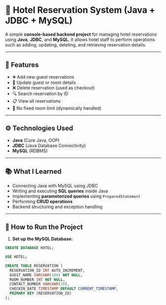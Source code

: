 # 🏨 Hotel Reservation System (Java + JDBC + MySQL)

A simple **console-based backend project** for managing hotel reservations using **Java**, **JDBC**, and **MySQL**. It allows hotel staff to perform operations such as adding, updating, deleting, and retrieving reservation details.

---

## 🚀 Features

- ➕ Add new guest reservations
- 📝 Update guest or room details
- ❌ Delete reservation (used as checkout)
- 🔍 Search reservation by ID
- 📋 View all reservations
- 🔄 No fixed room limit (dynamically handled)

---

## ⚙️ Technologies Used

- **Java** (Core Java, OOP)
- **JDBC** (Java Database Connectivity)
- **MySQL** (RDBMS)

---

## 📚 What I Learned

- Connecting Java with MySQL using JDBC
- Writing and executing **SQL queries** inside Java
- Implementing **parameterized queries** using `PreparedStatement`
- Performing **CRUD operations**
- Backend structuring and exception handling

---

## 🔧 How to Run the Project

1. **Set up the MySQL Database:**
```sql
CREATE DATABASE HOTEL;

USE HOTEL;

CREATE TABLE RESERVATION (
  RESERVATION_ID INT AUTO_INCREMENT,
  GUEST_NAME VARCHAR(100) NOT NULL,
  ROOM_NUMBER INT NOT NULL,
  CONTACT_NUMBER VARCHAR(20),
  CHECKIN_DATE TIMESTAMP DEFAULT CURRENT_TIMESTAMP,
  PRIMARY KEY (RESERVATION_ID)
);

